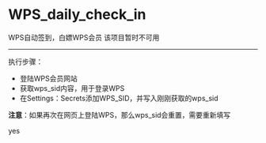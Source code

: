 # WPS_daily_check_in
WPS自动签到，白嫖WPS会员
该项目暂时不可用

---
执行步骤：
- 登陆WPS会员网站
- 获取wps_sid内容，用于登录WPS
- 在Settings：Secrets添加WPS_SID，并写入刚刚获取的wps_sid

**注意**：如果再次在网页上登陆WPS，那么wps_sid会重置，需要重新填写

yes
